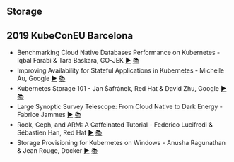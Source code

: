 Storage
---
## 2019 KubeConEU Barcelona

* Benchmarking Cloud Native Databases Performance on Kubernetes - Iqbal Farabi &amp; Tara Baskara, GO-JEK [▶️](https://www.youtube.com/watch?v=cz-eHwqtyvU) [ 📚](https://static.sched.com/hosted_files/kccnceu19/22/Benchmarking%20Cloud%20Native%20Database%20Running%20on%20Kubernetes.pdf)
* Improving Availability for Stateful Applications in Kubernetes - Michelle Au, Google [▶️](https://www.youtube.com/watch?v=Cd7aJiQLIpM) [ 📚](https://static.sched.com/hosted_files/kccnceu19/90/KubeCon-Europe-2019-Improving-Availability-Stateful-Apps%20%281%29.pdf)
* Kubernetes Storage 101 - Jan Šafránek, Red Hat &amp; David Zhu, Google [▶️](https://www.youtube.com/watch?v=_qfSzrPn9Cs) [ 📚](https://static.sched.com/hosted_files/kccnceu19/cf/slides.pdf)
* Large Synoptic Survey Telescope: From Cloud Native to Dark Energy - Fabrice Jammes [▶️](https://www.youtube.com/watch?v=YC_nIGbI8Hk) [ 📚](https://static.sched.com/hosted_files/kccnceu19/db/1_Kubecon-LSST.pdf)
* Rook, Ceph, and ARM: A Caffeinated Tutorial - Federico Lucifredi &amp; Sébastien Han, Red Hat [▶️](https://www.youtube.com/watch?v=pNz0UyaqlE8) [ 📚]()
* Storage Provisioning for Kubernetes on Windows - Anusha Ragunathan &amp; Jean Rouge, Docker [▶️](https://www.youtube.com/watch?v=GyhByfDOqpY) [ 📚](https://static.sched.com/hosted_files/kccnceu19/73/KubeCon2019_WindowsStorage.pdf)
